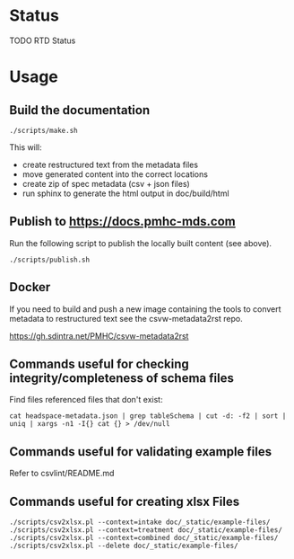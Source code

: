 # Status

TODO RTD Status

# Usage

## Build the documentation

```
./scripts/make.sh
```
This will:

* create restructured text from the metadata files
* move generated content into the correct locations
* create zip of spec metadata (csv + json files) 
* run sphinx to generate the html output in doc/build/html


## Publish to https://docs.pmhc-mds.com

Run the following script to publish the locally built content (see above).

```
./scripts/publish.sh
```


## Docker

If you need to build and push a new image containing the tools to convert
metadata to restructured text see the csvw-metadata2rst repo.

https://gh.sdintra.net/PMHC/csvw-metadata2rst



## Commands useful for checking integrity/completeness of schema files

Find files referenced files that don't exist:
```
cat headspace-metadata.json | grep tableSchema | cut -d: -f2 | sort | uniq | xargs -n1 -I{} cat {} > /dev/null
```

## Commands useful for validating example files

Refer to csvlint/README.md

## Commands useful for creating xlsx Files
```
./scripts/csv2xlsx.pl --context=intake doc/_static/example-files/
./scripts/csv2xlsx.pl --context=treatment doc/_static/example-files/
./scripts/csv2xlsx.pl --context=combined doc/_static/example-files/
./scripts/csv2xlsx.pl --delete doc/_static/example-files/
```
